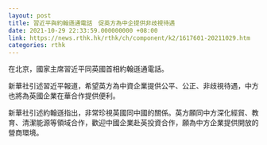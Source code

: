 ```yaml
---
layout: post
title: 習近平與約翰遜通電話　促英方為中企提供非歧視待遇
date: 2021-10-29 22:33:59.000000000 +08:00
link: https://news.rthk.hk/rthk/ch/component/k2/1617601-20211029.htm
categories: rthk
---
```


在北京，國家主席習近平同英國首相約翰遜通電話。

新華社引述習近平報道，希望英方為中資企業提供公平、公正、非歧視待遇，中方也將為英國企業在華合作提供便利。

新華社引述約翰遜指出，非常珍視英國同中國的關係。英方願同中方深化經貿、教育、清潔能源等領域合作，歡迎中國企業赴英投資合作，願為中方企業提供開放的營商環境。
